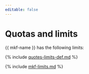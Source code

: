 ```yaml
---
editable: false
---
```


# Quotas and limits

{{ mkf-name }} has the following limits:

{% include [quotes-limits-def.md](../../_includes/quotes-limits-def.md) %}

{% include [mkf-limits.md](../../_includes/mdb/mkf-limits.md) %}


